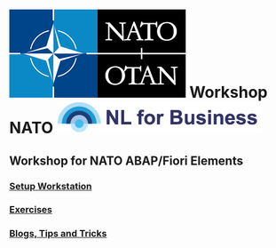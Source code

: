 # ![nato](Images/nato.png) Workshop NATO ![nl4b](Images/nl4b.png)

## Workshop for NATO ABAP/Fiori Elements

### [Setup Workstation](./Others/Setup%20Workstation%20for%20Workshop.md)

### [Exercises](./Exercises/README.md)

### [Blogs, Tips and Tricks](./Others/Blogs.md)

